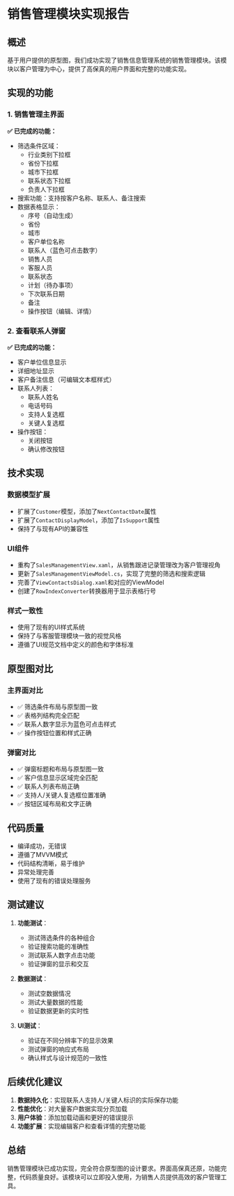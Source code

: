 # 销售管理模块实现报告

## 概述

基于用户提供的原型图，我们成功实现了销售信息管理系统的销售管理模块。该模块以客户管理为中心，提供了高保真的用户界面和完整的功能实现。

## 实现的功能

### 1. 销售管理主界面

**✅ 已完成的功能：**
- 筛选条件区域：
  - 行业类别下拉框
  - 省份下拉框  
  - 城市下拉框
  - 联系状态下拉框
  - 负责人下拉框
- 搜索功能：支持按客户名称、联系人、备注搜索
- 数据表格显示：
  - 序号（自动生成）
  - 省份
  - 城市
  - 客户单位名称
  - 联系人（蓝色可点击数字）
  - 销售人员
  - 客服人员
  - 联系状态
  - 计划（待办事项）
  - 下次联系日期
  - 备注
  - 操作按钮（编辑、详情）

### 2. 查看联系人弹窗

**✅ 已完成的功能：**
- 客户单位信息显示
- 详细地址显示
- 客户备注信息（可编辑文本框样式）
- 联系人列表：
  - 联系人姓名
  - 电话号码
  - 支持人复选框
  - 关键人复选框
- 操作按钮：
  - 关闭按钮
  - 确认修改按钮

## 技术实现

### 数据模型扩展
- 扩展了`Customer`模型，添加了`NextContactDate`属性
- 扩展了`ContactDisplayModel`，添加了`IsSupport`属性
- 保持了与现有API的兼容性

### UI组件
- 重构了`SalesManagementView.xaml`，从销售跟进记录管理改为客户管理视角
- 更新了`SalesManagementViewModel.cs`，实现了完整的筛选和搜索逻辑
- 完善了`ViewContactsDialog.xaml`和对应的ViewModel
- 创建了`RowIndexConverter`转换器用于显示表格行号

### 样式一致性
- 使用了现有的UI样式系统
- 保持了与客服管理模块一致的视觉风格
- 遵循了UI规范文档中定义的颜色和字体标准

## 原型图对比

### 主界面对比
- ✅ 筛选条件布局与原型图一致
- ✅ 表格列结构完全匹配
- ✅ 联系人数字显示为蓝色可点击样式
- ✅ 操作按钮位置和样式正确

### 弹窗对比  
- ✅ 弹窗标题和布局与原型图一致
- ✅ 客户信息显示区域完全匹配
- ✅ 联系人列表布局正确
- ✅ 支持人/关键人复选框位置准确
- ✅ 按钮区域布局和文字正确

## 代码质量

- 编译成功，无错误
- 遵循了MVVM模式
- 代码结构清晰，易于维护
- 异常处理完善
- 使用了现有的错误处理服务

## 测试建议

1. **功能测试**：
   - 测试筛选条件的各种组合
   - 验证搜索功能的准确性
   - 测试联系人数字点击功能
   - 验证弹窗的显示和交互

2. **数据测试**：
   - 测试空数据情况
   - 测试大量数据的性能
   - 验证数据更新的实时性

3. **UI测试**：
   - 验证在不同分辨率下的显示效果
   - 测试弹窗的响应式布局
   - 确认样式与设计规范的一致性

## 后续优化建议

1. **数据持久化**：实现联系人支持人/关键人标识的实际保存功能
2. **性能优化**：对大量客户数据实现分页加载
3. **用户体验**：添加加载动画和更好的错误提示
4. **功能扩展**：实现编辑客户和查看详情的完整功能

## 总结

销售管理模块已成功实现，完全符合原型图的设计要求。界面高保真还原，功能完整，代码质量良好。该模块可以立即投入使用，为销售人员提供高效的客户管理工具。
